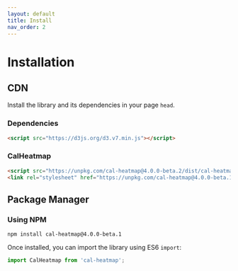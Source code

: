 ```yaml
---
layout: default
title: Install
nav_order: 2
---
```


# Installation

## CDN

Install the library and its dependencies in your page `head`.

### Dependencies

```html
<script src="https://d3js.org/d3.v7.min.js"></script>
```

### CalHeatmap

```html
<script src="https://unpkg.com/cal-heatmap@4.0.0-beta.2/dist/cal-heatmap.min.js"></script>
<link rel="stylesheet" href="https://unpkg.com/cal-heatmap@4.0.0-beta.1/dist/cal-heatmap.css"></script>
```

## Package Manager

### Using NPM

```
npm install cal-heatmap@4.0.0-beta.1
```

Once installed, you can import the library using ES6 `import`:

```js
import CalHeatmap from 'cal-heatmap';
```
